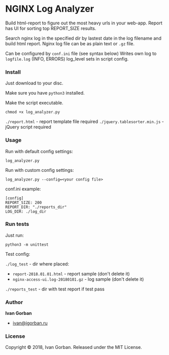 # NGINX Log Analyzer

Build html-report to figure out the most heavy urls in your web-app.
Report has UI for sorting top REPORT_SIZE results.

Search nginx log in the specified dir by lastest date in the log filename
and build html report. Nginx log file can be as plain text or `.gz` file.

Can be configured by `conf.ini` file (see syntax below)
Writes own log to `logfile.log` (INFO, ERRORS) log_level sets in script config.

### Install

Just download to your disc.

Make sure you have `python3` installed.

Make the script executable.
    
    chmod +x log_analyzer.py

`./report.html` - report template file required
`./jquery.tablesorter.min.js` - jQuery script required 

### Usage

Run with default config settings:

    log_analyzer.py

Run with custom config settings:

    log_analyzer.py --config=<your config file>


conf.ini example:

    [config]
    REPORT_SIZE: 200
    REPORT_DIR: "./reports_dir"
    LOG_DIR: ./log_dir
    
   
### Run tests

Just run:

    python3 -m unittest   

Test config:

`./log_test` - dir where placed:

* `report-2018.01.01.html` - report sample (don't delete it)
* `nginx-access-ui.log-20180101.gz` - log sample (don't delete it)

`./reports_test` - dir with test report if test pass

### Author

**Ivan Gorban**

* [ivan@igorban.ru]()

### License

Copyright © 2018, Ivan Gorban. Released under the MIT License.